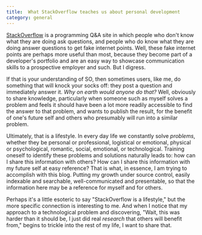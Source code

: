 ```yaml
---
title:  What StackOverflow teaches us about personal development
category: general
---
```


[StackOverflow](http://stackoverflow.com) is a programming Q&A site in which people who don't know what they are doing ask questions, and people who do know what they are doing answer questions to get fake internet points.  Well, these fake internet points are perhaps more useful than most, because they become part of a developer's portfolio and are an easy way to showcase communication skills to a prospective employer and such. But I digress.

If that is your understanding of SO, then sometimes users, like me, do something that will knock your socks off:  they post a question and immediately answer it.  *Why on earth would anyone do that?*  Well, obviously to share knowledge, particularly when someone such as myself solves a problem and feels it should have been a lot more readily accessible to find the answer to that problem, and wants to publish the result, for the benefit of one's future self and others who presumably will run into a similar problem.

Ultimately, that is a lifestyle.  In every day life we constantly solve *problems*, whether they be personal or professional, logistical or emotional, physical or psychological, romantic, social, emotional, or technological.  Training oneself to identify these problems and solutions naturally leads to:  how can I share this information with others?  How can I share this information with my future self at easy reference?  That is what, in essence, I am trying to accomplish with this blog.  Putting my growth under source control, easily indexable and searchable, well-communicated and presentable, so that the information here may be a reference for myself and for others.

Perhaps it's a little esoteric to say "StackOverflow is a lifestyle," but the more specific connection is interesting to me.  And when I notice that my approach to a technological problem and discovering, "Wait, this was harder than it should be, I just did real *research* that others will benefit from," begins to trickle into the rest of my life, I want to share that.
